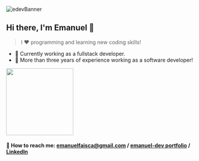 ![edevBanner](https://user-images.githubusercontent.com/25751489/183266179-db3cb73a-ea16-4b85-90d6-7086de4eae66.png)

## Hi there, I'm Emanuel 👋
> I ❤ programming and learning new coding skills! 

- 🔭 Currently working as a fullstack developer.
- 🌱 More than three years of experience working as a software developer!

<img height="180em" src="https://github-readme-stats.vercel.app/api?username=EmanuelGF&show_icons=true&hide_border=true&&count_private=true&include_all_commits=true&theme=chartreuse-dark" />

#### 📩 How to reach me: emanuelfaisca@gmail.com / [emanuel-dev portfolio](https://emanuel-dev.com) / [LinkedIn](https://www.linkedin.com/in/emanuel-fa%C3%ADsca-19b100196/)
